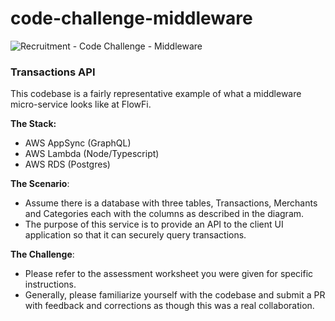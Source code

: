 # code-challenge-middleware

![Recruitment - Code Challenge - Middleware](https://github.com/flowfi-recruitment/code-challenge-middleware/assets/170458811/0f569954-aec7-4f43-94cd-6aecf440cf59)

### Transactions API

This codebase is a fairly representative example of what a middleware micro-service looks like at FlowFi.

**The Stack:**
* AWS AppSync (GraphQL)
* AWS Lambda (Node/Typescript)
* AWS RDS (Postgres) 

**The Scenario**:

* Assume there is a database with three tables, Transactions, Merchants and Categories each with the columns as described in the diagram.
* The purpose of this service is to provide an API to the client UI application so that it can securely query transactions.

**The Challenge**:

* Please refer to the assessment worksheet you were given for specific instructions.
* Generally, please familiarize yourself with the codebase and submit a PR with feedback and corrections as though this was a real collaboration.


